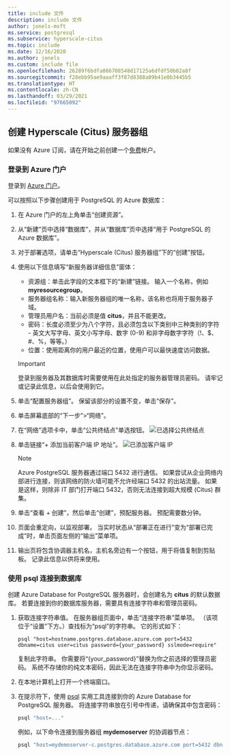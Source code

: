 ```yaml
---
title: include 文件
description: include 文件
author: jonels-msft
ms.service: postgresql
ms.subservice: hyperscale-citus
ms.topic: include
ms.date: 12/16/2020
ms.author: jonels
ms.custom: include file
ms.openlocfilehash: 26289f6bdfa086708548d17125a6dfdf50b02a8f
ms.sourcegitcommit: f28ebb95ae9aaaff3f87d8388a09b41e0b3445b5
ms.translationtype: HT
ms.contentlocale: zh-CN
ms.lasthandoff: 03/29/2021
ms.locfileid: "97665092"
---
```

## <a name="create-a-hyperscale-citus-server-group"></a>创建 Hyperscale (Citus) 服务器组

如果没有 Azure 订阅，请在开始之前创建一个[免费](https://azure.microsoft.com/free/)帐户。

### <a name="sign-in-to-the-azure-portal"></a>登录到 Azure 门户

登录到 [Azure 门户](https://portal.azure.com)。


可以按照以下步骤创建用于 PostgreSQL 的 Azure 数据库：
1. 在 Azure 门户的左上角单击“创建资源”。 
2. 从“新建”页中选择“数据库”，并从“数据库”页中选择“用于 PostgreSQL 的 Azure 数据库”。    
3. 对于部署选项，请单击“Hyperscale (Citus) 服务器组”下的“创建”按钮。
4. 使用以下信息填写“新服务器详细信息”窗体：
   - 资源组：单击此字段的文本框下的“新建”链接。 输入一个名称，例如 **myresourcegroup**。
   - 服务器组名称：输入新服务器组的唯一名称，该名称也将用于服务器子域。
   - 管理员用户名：当前必须是值 **citus**，并且不能更改。
   - 密码：长度必须至少为八个字符，且必须包含以下类别中三种类别的字符 - 英文大写字母、英文小写字母、数字 (0-9) 和非字母数字字符（!、$、#、%，等等。）
   - 位置：使用距离你的用户最近的位置，使用户可以最快速度访问数据。

   > [!IMPORTANT]
   > 登录到服务器及其数据库时需要使用在此处指定的服务器管理员密码。 请牢记或记录此信息，以后会使用到它。

5. 单击“配置服务器组”。 保留该部分的设置不变，单击“保存”。
6. 单击屏幕底部的“下一步”>“网络”。

7. 在“网络”选项卡中，单击“公共终结点”单选按钮。
   ![已选择公共终结点](./media/azure-postgresql-hyperscale-create-db/network-public-endpoint.png)
8. 单击链接“+ 添加当前客户端 IP 地址”。
   ![已添加客户端 IP](./media/azure-postgresql-hyperscale-create-db/network-add-client-ip.png)

   > [!NOTE]
   > Azure PostgreSQL 服务器通过端口 5432 进行通信。 如果尝试从企业网络内部进行连接，则该网络的防火墙可能不允许经端口 5432 的出站流量。 如果是这样，则除非 IT 部门打开端口 5432，否则无法连接到超大规模 (Citus) 群集。
   >

9. 单击“查看 + 创建”，然后单击“创建”，预配服务器。 预配需要数分钟。
10. 页面会重定向，以监视部署。 当实时状态从“部署正在进行”变为“部署已完成”时，单击页面左侧的“输出”菜单项。
11. 输出页将包含协调器主机名，主机名旁边有一个按钮，用于将值复制到剪贴板。 记录此信息以供将来使用。

### <a name="connect-to-the-database-using-psql"></a>使用 psql 连接到数据库

创建 Azure Database for PostgreSQL 服务器时，会创建名为 **citus** 的默认数据库。 若要连接到你的数据库服务器，需要具有连接字符串和管理员密码。

1. 获取连接字符串值。 在服务器组页面中，单击“连接字符串”菜单项。 （该项位于“设置”下方。）查找标为“psql”的字符串。 它的形式如下：

   ```
   psql "host=hostname.postgres.database.azure.com port=5432 dbname=citus user=citus password={your_password} sslmode=require"
   ```

   复制此字符串。 你需要将“{your\_password}”替换为你之前选择的管理员密码。 系统不存储你的纯文本密码，因此无法在连接字符串中为你显示密码。

2. 在本地计算机上打开一个终端窗口。

3. 在提示符下，使用 [psql](https://www.postgresql.org/docs/current/app-psql.html) 实用工具连接到你的 Azure Database for PostgreSQL 服务器。 将连接字符串放在引号中传递，请确保其中包含密码：
   ```bash
   psql "host=..."
   ```

   例如，以下命令连接到服务器组 **mydemoserver** 的协调器节点：

   ```bash
   psql "host=mydemoserver-c.postgres.database.azure.com port=5432 dbname=citus user=citus password={your_password} sslmode=require"
   ```
